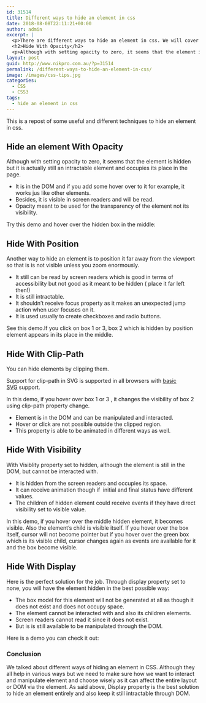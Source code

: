```yaml
---
id: 31514
title: Different ways to hide an element in css
date: 2018-08-08T22:11:21+00:00
author: admin
excerpt: |
  <p>There are different ways to hide an element in css. We will cover them here.</p>
  <h2>Hide With Opacity</h2>
  <p>Although with setting opacity to zero, it seems that the element is hidden but it is actually still an intractable element and occupies its place in the page.<!--more--></p>
layout: post
guid: http://www.nikpro.com.au/?p=31514
permalink: /different-ways-to-hide-an-element-in-css/
image: /images/css-tips.jpg
categories:
  - CSS
  - CSS3
tags:
  - hide an element in css
---
```


This is a repost of some useful and different techniques to hide an element in css.

## Hide an element With Opacity

Although with setting opacity to zero, it seems that the element is hidden but it is actually still an intractable element and occupies its place in the page.

- It is in the DOM and if you add some hover over to it for example, it works jus like other elements.
- Besides, it is visible in screen readers and will be read.
- Opacity meant to be used for the transparency of the element not its visibility.

Try this demo and hover over the hidden box in the middle:

## Hide With Position

Another way to hide an element is to position it far away from the viewport so that is is not visible unless you zoom enormously.

- It still can be read by screen readers which is good in terms of accessibility but not good as it meant to be hidden ( place it far left then!)
- It is still intractable.
- It shouldn&#8217;t receive focus property as it makes an unexpected jump action when user focuses on it.
- It is used usually to create checkboxes and radio buttons.

See this demo.If you click on box 1 or 3, box 2 which is hidden by position element appears in its place in the middle.

## Hide With Clip-Path

You can hide elements by clipping them.

Support for clip-path in SVG is supported in all browsers with [basic SVG](https://caniuse.com/#feat=svg) support.

In this demo, if you hover over box 1 or 3 , it changes the visibility of box 2 using clip-path property change.

- Element is in the DOM and can be manipulated and interacted.
- Hover or click are not possible outside the clipped region.
- This property is able to be animated in different ways as well.

## Hide With Visibility

With Visiblity property set to hidden, although the element is still in the DOM, but cannot be interacted with.

- It is hidden from the screen readers and occupies its space.
- It can receive animation though if  initial and final status have different values.
- The children of hidden element could receive events if they have direct visibility set to visible value.

In this demo, if you hover over the middle hidden element, it becomes visible. Also the element&#8217;s child is visible itself. If you hover over the box itself, cursor will not become pointer but if you hover over the green box which is its visible child, cursor changes again as events are available for it and the box become visible.

## Hide With Display

Here is the perfect solution for the job. Through display property set to none, you will have the element hidden in the best possible way:

- The box model for this element will not be generated at all as though it does not exist and does not occupy space.
- The element cannot be interacted with and also its children elements.
- Screen readers cannot read it since it does not exist.
- But is is still available to be manipulated through the DOM.

Here is a demo you can check it out:

### Conclusion

We talked about different ways of hiding an element in CSS. Although they all help in various ways but we need to make sure how we want to interact and manipulate element and choose wisely as it can affect the entire layout or DOM via the element. As said above, Display property is the best solution to hide an element entirely and also keep it still intractable through DOM.

